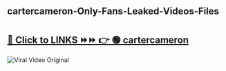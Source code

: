
 ## cartercameron-Only-Fans-Leaked-Videos-Files

# <h2><a href="https://mediaupload.pro?cartercameron">🔗 Click to LINKS ⏩⏩ 👉 🟢 cartercameron </a></h2>

<a href="https://mediaupload.pro?cartercameron" rel="nofollow" data-target="animated-image.originalLink"><img src="https://i.ibb.co.com/xMMVF88/686577567.gif" alt="Viral Video Original" style="max-width: 100%; display: inline-block;" data-target="animated-image.originalImage"></a>